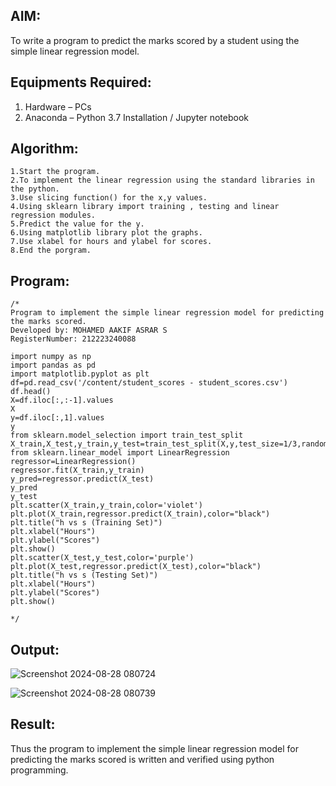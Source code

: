 ## AIM:
To write a program to predict the marks scored by a student using the simple linear regression model.

## Equipments Required:
1. Hardware – PCs
2. Anaconda – Python 3.7 Installation / Jupyter notebook

## Algorithm:
```
1.Start the program.
2.To implement the linear regression using the standard libraries in the python.
3.Use slicing function() for the x,y values.
4.Using sklearn library import training , testing and linear regression modules.
5.Predict the value for the y.
6.Using matplotlib library plot the graphs.
7.Use xlabel for hours and ylabel for scores.
8.End the porgram.
```
## Program:
```
/*
Program to implement the simple linear regression model for predicting the marks scored.
Developed by: MOHAMED AAKIF ASRAR S
RegisterNumber: 212223240088

import numpy as np
import pandas as pd
import matplotlib.pyplot as plt
df=pd.read_csv('/content/student_scores - student_scores.csv')
df.head()
X=df.iloc[:,:-1].values
X
y=df.iloc[:,1].values
y
from sklearn.model_selection import train_test_split
X_train,X_test,y_train,y_test=train_test_split(X,y,test_size=1/3,random_state=0)
from sklearn.linear_model import LinearRegression
regressor=LinearRegression()
regressor.fit(X_train,y_train)
y_pred=regressor.predict(X_test)
y_pred
y_test
plt.scatter(X_train,y_train,color='violet')
plt.plot(X_train,regressor.predict(X_train),color="black")
plt.title("h vs s (Training Set)")
plt.xlabel("Hours")
plt.ylabel("Scores")
plt.show()
plt.scatter(X_test,y_test,color='purple')
plt.plot(X_test,regressor.predict(X_test),color="black")
plt.title("h vs s (Testing Set)")
plt.xlabel("Hours")
plt.ylabel("Scores")
plt.show()

*/
```

## Output:
![Screenshot 2024-08-28 080724](https://github.com/user-attachments/assets/21d1728e-4b3e-4250-9a48-8ebc7df4b7d7)

![Screenshot 2024-08-28 080739](https://github.com/user-attachments/assets/2d68db98-d500-41ca-918e-daf1570507ad)





## Result:
Thus the program to implement the simple linear regression model for predicting the marks scored is written and verified using python programming.
